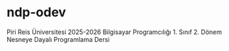 # ndp-odev
Piri Reis Üniversitesi 2025-2026 Bilgisayar Programcılığı 1. Sınıf 2. Dönem Nesneye Dayalı Programlama Dersi
